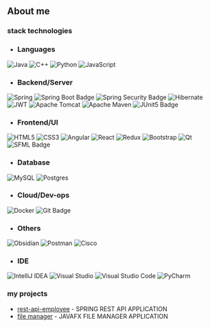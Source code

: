 ## About me
### stack technologies
- <h3>Languages</h3>
![Java](https://img.shields.io/badge/java-%23ED8B00.svg?style=for-the-badge&logo=openjdk&logoColor=white) ![C++](https://img.shields.io/badge/c++-%2300599C.svg?style=for-the-badge&logo=c%2B%2B&logoColor=white) ![Python](https://img.shields.io/badge/python-3670A0?style=for-the-badge&logo=python&logoColor=ffdd54) ![JavaScript](https://img.shields.io/badge/javascript-%23323330.svg?style=for-the-badge&logo=javascript&logoColor=%23F7DF1E)
- <h3>Backend/Server</h3>
![Spring](https://img.shields.io/badge/spring-%236DB33F.svg?style=for-the-badge&logo=spring&logoColor=white) ![Spring Boot Badge](https://img.shields.io/badge/Spring%20Boot-6DB33F?logo=springboot&logoColor=fff&style=for-the-badge) ![Spring Security Badge](https://img.shields.io/badge/Spring%20Security-6DB33F?logo=springsecurity&logoColor=fff&style=for-the-badge) ![Hibernate](https://img.shields.io/badge/Hibernate-59666C?style=for-the-badge&logo=Hibernate&logoColor=white)  ![JWT](https://img.shields.io/badge/JWT-black?style=for-the-badge&logo=JSON%20web%20tokens) ![Apache Tomcat](https://img.shields.io/badge/apache%20tomcat-%23F8DC75.svg?style=for-the-badge&logo=apache-tomcat&logoColor=black) ![Apache Maven](https://img.shields.io/badge/Apache%20Maven-C71A36?style=for-the-badge&logo=Apache%20Maven&logoColor=white) ![JUnit5 Badge](https://img.shields.io/badge/JUnit5-25A162?logo=junit5&logoColor=fff&style=for-the-badge)
- <h3>Frontend/UI</h3>
![HTML5](https://img.shields.io/badge/html5-%23E34F26.svg?style=for-the-badge&logo=html5&logoColor=white) ![CSS3](https://img.shields.io/badge/css3-%231572B6.svg?style=for-the-badge&logo=css3&logoColor=white)  ![Angular](https://img.shields.io/badge/angular-%23DD0031.svg?style=for-the-badge&logo=angular&logoColor=white)  ![React](https://img.shields.io/badge/react-%2320232a.svg?style=for-the-badge&logo=react&logoColor=%2361DAFB) ![Redux](https://img.shields.io/badge/redux-%23593d88.svg?style=for-the-badge&logo=redux&logoColor=white) ![Bootstrap](https://img.shields.io/badge/bootstrap-%238511FA.svg?style=for-the-badge&logo=bootstrap&logoColor=white) ![Qt](https://img.shields.io/badge/Qt-%23217346.svg?style=for-the-badge&logo=Qt&logoColor=white) ![SFML Badge](https://img.shields.io/badge/SFML-8CC445?logo=sfml&logoColor=fff&style=for-the-badge)
- <h3>Database</h3>
![MySQL](https://img.shields.io/badge/mysql-%2300f.svg?style=for-the-badge&logo=mysql&logoColor=white) ![Postgres](https://img.shields.io/badge/postgres-%23316192.svg?style=for-the-badge&logo=postgresql&logoColor=white)
- <h3>Cloud/Dev-ops</h3>
![Docker](https://img.shields.io/badge/docker-%230db7ed.svg?style=for-the-badge&logo=docker&logoColor=white) ![Git Badge](https://img.shields.io/badge/Git-F05032?logo=git&logoColor=fff&style=for-the-badge)
- <h3>Others</h3>
![Obsidian](https://img.shields.io/badge/Obsidian-%23483699.svg?style=for-the-badge&logo=obsidian&logoColor=white)  ![Postman](https://img.shields.io/badge/Postman-FF6C37?style=for-the-badge&logo=postman&logoColor=white) ![Cisco](https://img.shields.io/badge/cisco-%23049fd9.svg?style=for-the-badge&logo=cisco&logoColor=black)
- <h3>IDE</h3>
![IntelliJ IDEA](https://img.shields.io/badge/IntelliJIDEA-000000.svg?style=for-the-badge&logo=intellij-idea&logoColor=white) ![Visual Studio](https://img.shields.io/badge/Visual%20Studio-5C2D91.svg?style=for-the-badge&logo=visual-studio&logoColor=white) ![Visual Studio Code](https://img.shields.io/badge/Visual%20Studio%20Code-0078d7.svg?style=for-the-badge&logo=visual-studio-code&logoColor=white)  ![PyCharm](https://img.shields.io/badge/pycharm-143?style=for-the-badge&logo=pycharm&logoColor=black&color=black&labelColor=green)




### my projects
- [rest-api-employee](https://github.com/reshetovProg/rest-api-employee) - SPRING REST API APPLICATION
- [file manager](https://github.com/reshetovProg/fileManager/tree/master) - JAVAFX FILE MANAGER APPLICATION
